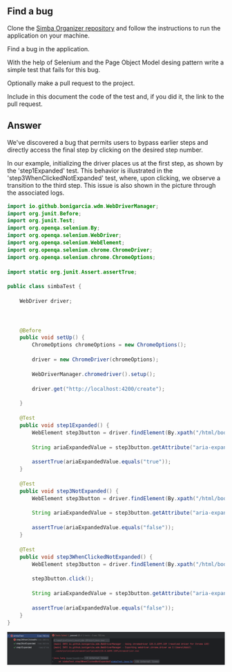 ## Find a bug

Clone the [Simba Organizer repository](https://github.com/selabs-ur1/doodle) and follow the instructions to run the application on your machine.

Find a bug in the application. 

With the help of Selenium and the Page Object Model desing pattern write a simple test that fails for this bug.

Optionally make a pull request to the project.

Include in this document the code of the test and, if you did it, the link to the pull request.

## Answer


We've discovered a bug that permits users to bypass earlier steps and directly access the final step by clicking on
the desired step number.

In our example, initializing the driver places us at the first step, as shown by the 'step1Expanded' test.
This behavior is illustrated in the 'step3WhenClickedNotExpanded' test, where, upon clicking, we observe a transition to the third step.
This issue is also shown in the picture through the associated logs.

```java
import io.github.bonigarcia.wdm.WebDriverManager;
import org.junit.Before;
import org.junit.Test;
import org.openqa.selenium.By;
import org.openqa.selenium.WebDriver;
import org.openqa.selenium.WebElement;
import org.openqa.selenium.chrome.ChromeDriver;
import org.openqa.selenium.chrome.ChromeOptions;

import static org.junit.Assert.assertTrue;

public class simbaTest {

    WebDriver driver;



    @Before
    public void setUp() {
        ChromeOptions chromeOptions = new ChromeOptions();

        driver = new ChromeDriver(chromeOptions);

        WebDriverManager.chromedriver().setup();

        driver.get("http://localhost:4200/create");

    }

    @Test
    public void step1Expanded() {
        WebElement step3button = driver.findElement(By.xpath("/html/body/app-root/app-create-poll-component/div/div[1]/p-steps/div/ul/li[1]"));

        String ariaExpandedValue = step3button.getAttribute("aria-expanded");

        assertTrue(ariaExpandedValue.equals("true"));
    }

    @Test
    public void step3NotExpanded() {
        WebElement step3button = driver.findElement(By.xpath("/html/body/app-root/app-create-poll-component/div/div[1]/p-steps/div/ul/li[3]"));

        String ariaExpandedValue = step3button.getAttribute("aria-expanded");

        assertTrue(ariaExpandedValue.equals("false"));
    }

    @Test
    public void step3WhenClickedNotExpanded() {
        WebElement step3button = driver.findElement(By.xpath("/html/body/app-root/app-create-poll-component/div/div[1]/p-steps/div/ul/li[3]"));

        step3button.click();

        String ariaExpandedValue = step3button.getAttribute("aria-expanded");

        assertTrue(ariaExpandedValue.equals("false"));
    }
}

```
![img_log.png](img_log.png)